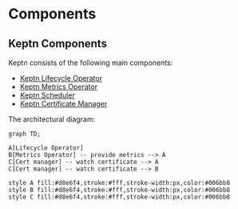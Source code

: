 # Components

## Keptn Components

Keptn consists of the following main components:

* [Keptn Lifecycle Operator](./lifecycle-operator/index.md)
* [Keptn Metrics Operator](./metrics-operator.md)
* [Keptn Scheduler](./scheduling.md)
* [Keptn Certificate Manager](./certificate-operator.md)

The architectural diagram:

```mermaid
graph TD;

A[Lifecycle Operator]
B[Metrics Operator] -- provide metrics --> A
C[Cert manager] -- watch certificate --> A
C[Cert manager] -- watch certificate --> B

style A fill:#d8e6f4,stroke:#fff,stroke-width:px,color:#006bb8
style B fill:#d8e6f4,stroke:#fff,stroke-width:px,color:#006bb8
style C fill:#d8e6f4,stroke:#fff,stroke-width:px,color:#006bb8
```
